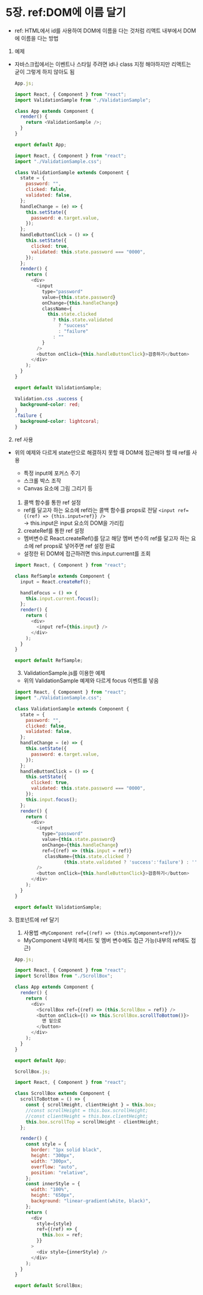 # 5장. ref:DOM에 이름 달기

- ref: HTML에서 id를 사용하여 DOM에 이름을 다는 것처럼 리액트 내부에서 DOM에 이름을 다는 방법

1. 예제

- 자바스크립에서는 이벤트나 스타일 주려면 id나 class 지정 해야하지만 리액트는 굳이 그렇게 하지 않아도 됨

  ```js
  App.js;

  import React, { Component } from "react";
  import ValidationSample from "./ValidationSample";

  class App extends Component {
    render() {
      return <ValidationSample />;
    }
  }

  export default App;
  ```

  ```js
  import React, { Component } from "react";
  import "./ValidationSample.css";

  class ValidationSample extends Component {
    state = {
      password: "",
      clicked: false,
      validated: false,
    };
    handleChange = (e) => {
      this.setState({
        password: e.target.value,
      });
    };
    handleButtonClick = () => {
      this.setState({
        clicked: true,
        validated: this.state.password === "0000",
      });
    };
    render() {
      return (
        <div>
          <input
            type="password"
            value={this.state.password}
            onChange={this.handleChange}
            className={
              this.state.clicked
                ? this.state.validated
                  ? "success"
                  : "failure"
                : ""
            }
          />
          <button onClick={this.handleButtonClick}>검증하기</button>
        </div>
      );
    }
  }

  export default ValidationSample;
  ```

  ```css
  Validation.css .success {
    background-color: red;
  }
  .failure {
    background-color: lightcoral;
  }
  ```

2. ref 사용

- 위의 예제와 다르게 state만으로 해결하지 못할 때 DOM에 접근해야 할 때 ref를 사용

  - 특정 input에 포커스 주기
  - 스크롤 박스 조작
  - Canvas 요소에 그림 그리기 등
<br/><br/>
  1. 콜백 함수를 통한 ref 설정

  - ref를 달고자 하는 요소에 ref라는 콜백 함수를 props로 전달
    `<input ref={(ref) => {this.input=ref}} />`<br/>
    -> this.input은 input 요소의 DOM을 가리킴

  2. createRef를 통한 ref 설정

  - 멤버변수로 React.createRef()를 담고 해당 멤버 변수의 ref를 달고자 하는 요소에 ref props로 넣어주면 ref 설정 완료
  - 설정한 뒤 DOM에 접근하려면 this.input.current를 조회

  ```js
  import React, { Component } from "react";

  class RefSample extends Component {
    input = React.createRef();

    handleFocus = () => {
      this.input.current.focus();
    };
    render() {
      return (
        <div>
          <input ref={this.input} />
        </div>
      );
    }
  }

  export default RefSample;
  ```

  3. ValidationSample.js를 이용한 예제

  - 위의 ValidationSample 예제와 다르게 focus 이벤트를 넣음

  ```js
  import React, { Component } from "react";
  import "./ValidationSample.css";

  class ValidationSample extends Component {
    state = {
      password: "",
      clicked: false,
      validated: false,
    };
    handleChange = (e) => {
      this.setState({
        password: e.target.value,
      });
    };
    handleButtonClick = () => {
      this.setState({
        clicked: true,
        validated: this.state.password === "0000",
      });
      this.input.focus();
    };
    render() {
      return (
        <div>
          <input
            type="password"
            value={this.state.password}
            onChange={this.handleChange}
            ref={(ref) => (this.input = ref)}
             className={this.state.clicked ?
                    (this.state.validated ? 'success':'failure') : ''}
          />
          <button onClick={this.handleButtonClick}>검증하기</button>
        </div>
      );
    }
  }

  export default ValidationSample;
  ```

3. 컴포넌트에 ref 달기

   1. 사용법
      `<MyComponent ref={(ref) => {this.myComponent=ref}}/>`<br/>

   - MyComponent 내부의 메서드 및 멤버 변수에도 접근 가능(내부의 ref에도 접근)

   ```js
   App.js;

   import React, { Component } from "react";
   import ScrollBox from "./ScrollBox";

   class App extends Component {
     render() {
       return (
         <div>
           <ScrollBox ref={(ref) => (this.ScrollBox = ref)} />
           <button onClick={() => this.ScrollBox.scrollToBottom()}>
             맨 밑으로
           </button>
         </div>
       );
     }
   }

   export default App;
   ```

   ```js
   ScrollBox.js;

   import React, { Component } from "react";

   class ScrollBox extends Component {
     scrollToBottom = () => {
       const { scrollHeight, clientHeight } = this.box;
       //const scrollHeight = this.box.scrollHeight;
       //const clientHeight = this.box.clientHeight;
       this.box.scrollTop = scrollHeight - clientHeight;
     };

     render() {
       const style = {
         border: "1px solid black",
         height: "300px",
         width: "300px",
         overflow: "auto",
         position: "relative",
       };
       const innerStyle = {
         width: "100%",
         height: "650px",
         background: "linear-gradient(white, black)",
       };
       return (
         <div
           style={style}
           ref={(ref) => {
             this.box = ref;
           }}
         >
           <div style={innerStyle} />
         </div>
       );
     }
   }

   export default ScrollBox;
   ```
